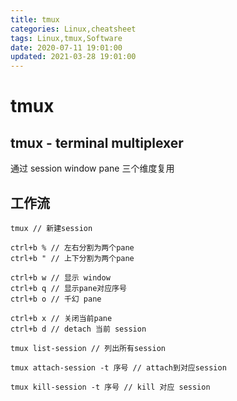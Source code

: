 ```yaml
---
title: tmux
categories: Linux,cheatsheet
tags: Linux,tmux,Software
date: 2020-07-11 19:01:00
updated: 2021-03-28 19:01:00
---
```

# tmux

## tmux - terminal multiplexer

通过 session window pane 三个维度复用

## 工作流

```shell
tmux // 新建session

ctrl+b % // 左右分割为两个pane
ctrl+b " // 上下分割为两个pane

ctrl+b w // 显示 window
ctrl+b q // 显示pane对应序号
ctrl+b o // 千幻 pane

ctrl+b x // 关闭当前pane
ctrl+b d // detach 当前 session

tmux list-session // 列出所有session

tmux attach-session -t 序号 // attach到对应session

tmux kill-session -t 序号 // kill 对应 session
```

